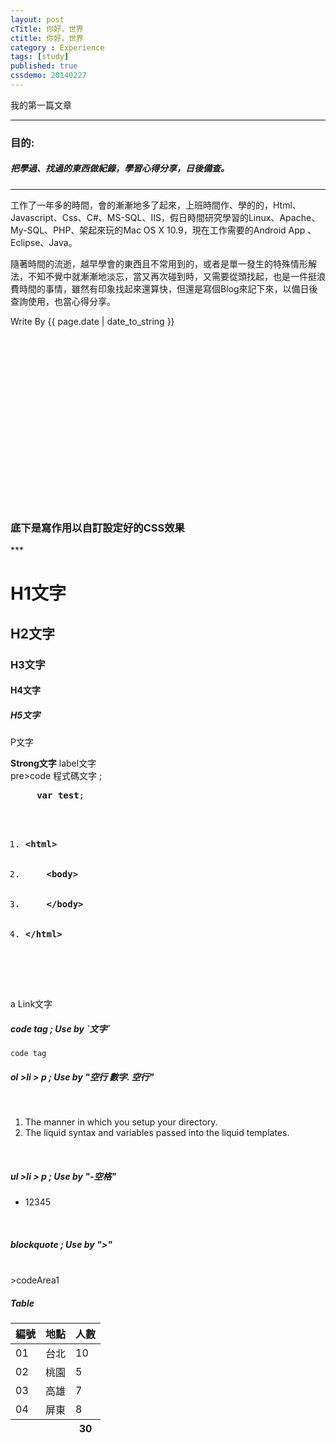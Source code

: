 ```yaml
---
layout: post
cTitle: 你好，世界
ctitle: 你好，世界
category : Experience
tags: [study]
published: true
cssdemo: 20140227
---
```


<p>我的第一篇文章</p>

<!-- more -->
***

<h3>目的:</h3>

<h5>把學過、找過的東西做紀錄，學習心得分享，日後備查。</h5>


***
<p>
工作了一年多的時間，會的漸漸地多了起來，上班時間作、學的的，<label>Html</label>、<label>Javascript</label>、<label>Css</label>、<label>C#</label>、<label>MS-SQL</label>、<label>IIS</label>，假日時間研究學習的<label>Linux</label>、<label>Apache</label>、<label>My-SQL</label>、<label>PHP</label>、架起來玩的<label>Mac OS X 10.9</label>，現在工作需要的<label>Android App 、Eclipse、Java</label>。
</p>

<p>
隨著時間的流逝，越早學會的東西且不常用到的，或者是單一發生的特殊情形解法，不知不覺中就漸漸地淡忘，當又再次碰到時，又需要從頭找起，也是一件挺浪費時間的事情，雖然有印象找起來還算快，但還是寫個Blog來記下來，以備日後查詢使用，也當心得分享。
</p>


<p>Write By {{ page.date | date_to_string }}</p>




<br /><br /><br /><br /><br /><br /><br /><br />
<br /><br /><br /><br /><br /><br /><br /><br />

<h3>底下是寫作用以自訂設定好的CSS效果</h3>
***
<h1>H1文字</h1>
<h2>H2文字</h2>
<h3>H3文字</h3>
<h4>H4文字</h4>
<h5>H5文字</h5>
<p>P文字</p>
<strong>Strong文字</strong>
<label>label文字</label>
<br/>
    pre>code 程式碼文字 ; 
<br/>
<pre class="code">
	 <b class="codeown">var</b> <b class="codevar">test</b>;
	 <ol>
	 	<li><b class="codehtmltag">&lt;html&gt;</b></li>
	 	<li><b class="codehtmltag">    &lt;body&gt;</b></li>
	 	<li><b class="codehtmltag">    &lt;/body&gt;</b></li>
	 	<li><b class="codehtmltag">&lt;/html&gt;</b></li>
	 </ol>
</pre>


<br/>
<a herf="javascript:void(0)">a Link文字</a>
<br/>




<h5>code tag ; Use by `文字`</h5>

`code tag`
<br/>

<h5>ol >li > p ; Use by "空行 數字. 空行"</h5>
<br/>

1. The manner in which you setup your directory.
2. The liquid syntax and variables passed into the liquid templates.

<br/>


<h5>ul >li > p ; Use by "-空格"</h5>

- 12345

<br/>


<h5>blockquote ; Use by ">"</h5>
<br/>
>codeArea1 

<br/>

<h5>Table</h5>

<table class="tablecss">
	<thead>
		<tr>
			<th>編號</th>
			<th>地點</th>
			<th>人數</th>
		</tr>
	</thead>
	<tbody>
		<tr>
			<td>01</td>
			<td>台北</td>
			<td>10</td>
		</tr>
		<tr>
			<td>02</td>
			<td>桃園</td>
			<td>5</td>
		</tr>
		<tr>
			<td>03</td>
			<td>高雄</td>
			<td>7</td>
		</tr>
		<tr>
			<td>04</td>
			<td>屏東</td>
			<td>8</td>
		</tr>
	</tbody>
	<tfoot>
		<tr>
			<th></th>
			<th></th>
			<th>30</th>
		</tr>
	</tfoot>

</table>